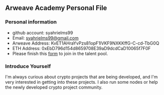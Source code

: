 ## Arweave Academy Personal File

### Personal information

- github account: syahrielms99
- Email: syahrielms99@gmail.com
- Arweave Address: KvET1AHraYvPzs81opF1lVKF9NXKKffG-C-cd-TbG0Q
- ETH Address: 0xEbD796d154d8659708E39aD9dcdCaD10065f7F0F
- Please finish this [form](https://docs.google.com/forms/d/e/1FAIpQLSfWA5fIIcBgmRppm3jNz5vmf9Mai_QMVil-2pO4r7YKn_Zhtw/viewform?usp=sf_link) to join in the talent pool.

### Introduce Yourself
 I'm always curious about crypto projects that are being developed, and I'm very interested in getting into these projects. I also run some nodes or help the newly developed crypto project community. 